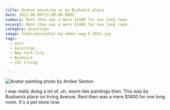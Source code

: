 ```yaml
---
title: Avatar painting in my Bushwick place
date: 2011-08-06T21:00:00.000Z
summary: Rent then was a mere $1400 for one long room.
excerpt: Rent then was a mere $1400 for one long room.
category: paintings
image: timeline/avatar-by-amber-aug-6-2011.jpg
tags:
  - post 
  - paintings
  - New York City
  - Bushwick
  - 181 Irving

---
```


![Avatar painting photo by Amber Sexton](/static/img/paintings/avatar-by-amber-aug-6-2011.jpg "Avatar painting photo by Amber Sexton")

I was really doing a lot of, uh, worm-like paintings then. This was by Bushwick place on Irving Avenue. Rent then was a mere $1400 for one long room. It's a pet store now.